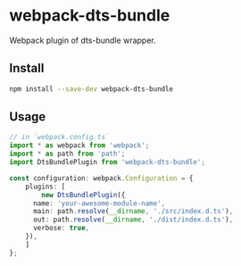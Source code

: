 # webpack-dts-bundle

Webpack plugin of dts-bundle wrapper.

## Install

```sh
npm install --save-dev webpack-dts-bundle
```

## Usage

```ts
// in `webpack.config.ts`
import * as webpack from 'webpack';
import * as path from 'path';
import DtsBundlePlugin from 'webpack-dts-bundle';

const configuration: webpack.Configuration = {
	plugins: [
		new DtsBundlePlugin({
      name: 'your-awesome-module-name',
      main: path.resolve(__dirname, './src/index.d.ts'),
      out: path.resolve(__dirname, './dist/index.d.ts'),
      verbose: true,
    }),
	]
};
```
